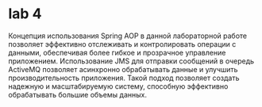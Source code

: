 lab 4
=

Концепция использования Spring AOP в данной лабораторной работе позволяет эффективно отслеживать и контролировать операции с данными, обеспечивая более гибкое и прозрачное управление приложением. Использование JMS для отправки сообщений в очередь ActiveMQ позволяет асинхронно обрабатывать данные и улучшить производительность приложения. Такой подход позволяет создать надежную и масштабируемую систему, способную эффективно обрабатывать большие объемы данных.